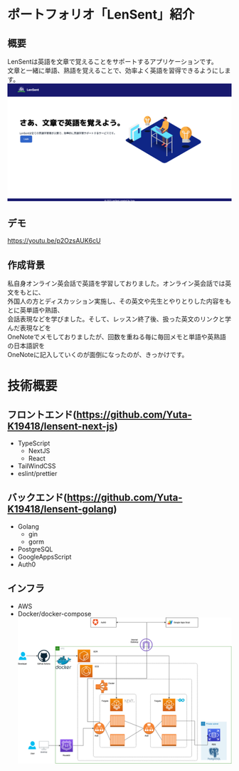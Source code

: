 # ポートフォリオ「LenSent」紹介

## 概要
LenSentは英語を文章で覚えることをサポートするアプリケーションです。  
文章と一緒に単語、熟語を覚えることで、効率よく英語を習得できるようにします。
![LenSent](./img/top.png)

## デモ
https://youtu.be/p2OzsAUK6cU

## 作成背景
私自身オンライン英会話で英語を学習しておりました。オンライン英会話では英文をもとに、  
外国人の方とディスカッション実施し、その英文や先生とやりとりした内容をもとに英単語や熟語、  
会話表現などを学びました。そして、レッスン終了後、扱った英文のリンクと学んだ表現などを  
OneNoteでメモしておりましたが、回数を重ねる毎に毎回メモと単語や英熟語の日本語訳を  
OneNoteに記入していくのが面倒になったのが、きっかけです。  

# 技術概要
## フロントエンド(https://github.com/Yuta-K19418/lensent-next-js)
* TypeScript	
	* NextJS
	* React
* TailWindCSS
* eslint/prettier

## バックエンド(https://github.com/Yuta-K19418/lensent-golang)
* Golang
	* gin
	* gorm
* PostgreSQL
* GoogleAppsScript
* Auth0

## インフラ
* AWS
* Docker/docker-compose
![構成図](./img/lensent.png)